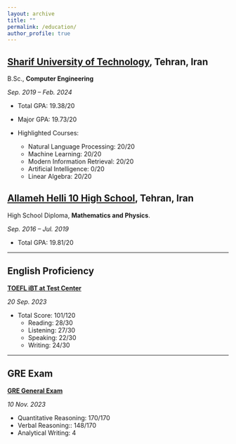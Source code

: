```yaml
---
layout: archive
title: ""
permalink: /education/
author_profile: true
---
```


## [**Sharif University of Technology**](https://en.sharif.edu/), Tehran, Iran

B.Sc., **Computer Engineering**

*Sep. 2019 – Feb. 2024*

- Total GPA: 19.38/20

- Major GPA: 19.73/20
  
- Highlighted Courses:

  - Natural Language Processing: 20/20
  - Machine Learning: 20/20
  - Modern Information Retrieval: 20/20
  - Artificial Intelligence: 0/20
  - Linear Algebra: 20/20
  

## [**Allameh Helli 10 High School**](https://helli10.ir/), Tehran, Iran

High School Diploma, **Mathematics and Physics**.

*Sep. 2016 – Jul. 2019*

- Total GPA: 19.81/20

---

## **English Proficiency**

[**TOEFL iBT at Test Center**](https://www.ets.org/toefl.html)

*20 Sep. 2023*

- Total Score: 101/120
  - Reading: 28/30
  - Listening: 27/30
  - Speaking: 22/30
  - Writing: 24/30
  
---

## **GRE Exam**

[**GRE General Exam**](https://www.ets.org/gre.html)

*10 Nov. 2023*

- Quantitative Reasoning: 170/170
- Verbal Reasoning:: 148/170
- Analytical Writing: 4
  
